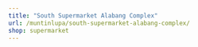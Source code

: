```yaml
---
title: "South Supermarket Alabang Complex"
url: /muntinlupa/south-supermarket-alabang-complex/
shop: supermarket
---
```

